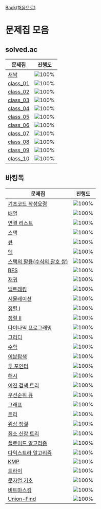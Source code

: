 [Back(처음으로)](/README.md)

# 문제집 모음

## solved.ac

| 문제집                    | 진행도                                                                                         |
| ------------------------- | ---------------------------------------------------------------------------------------------- |
| [새싹](./SPROUT.md)       | ![100%](https://progress-bar.xyz/38/?scale=38&title=progress&width=500&color=babaca&suffix=/38) |
| [class_01](./CLASS_01.md) | ![100%](https://progress-bar.xyz/36/?scale=36&title=progress&width=500&color=babaca&suffix=/36) |
| [class_02](./CLASS_02.md) | ![100%](https://progress-bar.xyz/40/?scale=40&title=progress&width=500&color=babaca&suffix=/40) |
| [class_03](./CLASS_03.md) | ![100%](https://progress-bar.xyz/10/?scale=48&title=progress&width=500&color=babaca&suffix=/48) |
| [class_04](./CLASS_04.md) | ![100%](https://progress-bar.xyz/4/?scale=48&title=progress&width=500&color=babaca&suffix=/48) |
| [class_05](./CLASS_05.md) | ![100%](https://progress-bar.xyz/1/?scale=48&title=progress&width=500&color=babaca&suffix=/48) |
| [class_06](./CLASS_06.md) | ![100%](https://progress-bar.xyz/0/?scale=48&title=progress&width=500&color=babaca&suffix=/48) |
| [class_07](./CLASS_07.md) | ![100%](https://progress-bar.xyz/0/?scale=48&title=progress&width=500&color=babaca&suffix=/48) |
| [class_08](./CLASS_08.md) | ![100%](https://progress-bar.xyz/0/?scale=48&title=progress&width=500&color=babaca&suffix=/48) |
| [class_09](./CLASS_09.md) | ![100%](https://progress-bar.xyz/0/?scale=48&title=progress&width=500&color=babaca&suffix=/48) |
| [class_10](./CLASS_10.md) | ![100%](https://progress-bar.xyz/0/?scale=48&title=progress&width=500&color=babaca&suffix=/48) |

## 바킹독

| 문제집                                            | 진행도                                                                                         |
| ------------------------------------------------- | ---------------------------------------------------------------------------------------------- |
| [기초코드 작성요령](./BARKINGDOG_02.md)            | ![100%](https://progress-bar.xyz/27/?scale=27&title=progress&width=500&color=babaca&suffix=/27) |
| [배열](./BARKINGDOG_03.md)                        | ![100%](https://progress-bar.xyz/8/?scale=8&title=progress&width=500&color=babaca&suffix=/8)   |
| [연결 리스트](./BARKINGDOG_04.md)                 | ![100%](https://progress-bar.xyz/3/?scale=3&title=progress&width=500&color=babaca&suffix=/3)   |
| [스택](./BARKINGDOG_05.md)                        | ![100%](https://progress-bar.xyz/3/?scale=8&title=progress&width=500&color=babaca&suffix=/8)   |
| [큐](./BARKINGDOG_06.md)                          | ![100%](https://progress-bar.xyz/3/?scale=3&title=progress&width=500&color=babaca&suffix=/3)   |
| [덱](./BARKINGDOG_07.md)                          | ![100%](https://progress-bar.xyz/4/?scale=4&title=progress&width=500&color=babaca&suffix=/4)   |
| [스택의 활용(수식의 괄호 쌍)](./BARKINGDOG_08.md) | ![100%](https://progress-bar.xyz/5/?scale=5&title=progress&width=500&color=babaca&suffix=/5)   |
| [BFS](./BARKINGDOG_09.md)                         | ![100%](https://progress-bar.xyz/0/?scale=30&title=progress&width=500&color=babaca&suffix=/30) |
| [재귀](./BARKINGDOG_0B.md)                        | ![100%](https://progress-bar.xyz/0/?scale=10&title=progress&width=500&color=babaca&suffix=/10) |
| [백트래킹](./BARKINGDOG_0C.md)                    | ![100%](https://progress-bar.xyz/0/?scale=20&title=progress&width=500&color=babaca&suffix=/20) |
| [시뮬레이션](./BARKINGDOG_0D.md)                  | ![100%](https://progress-bar.xyz/0/?scale=61&title=progress&width=500&color=babaca&suffix=/61) |
| [정렬 I](./BARKINGDOG_0E.md)                      | ![100%](https://progress-bar.xyz/8/?scale=8&title=progress&width=500&color=babaca&suffix=/8)   |
| [정렬 II](./BARKINGDOG_0F.md)                     | ![100%](https://progress-bar.xyz/9/?scale=9&title=progress&width=500&color=babaca&suffix=/9)   |
| [다이나믹 프로그래밍](./BARKINGDOG_10.md)         | ![100%](https://progress-bar.xyz/0/?scale=44&title=progress&width=500&color=babaca&suffix=/44) |
| [그리디](./BARKINGDOG_11.md)                      | ![100%](https://progress-bar.xyz/0/?scale=17&title=progress&width=500&color=babaca&suffix=/17) |
| [수학](./BARKINGDOG_12.md)                        | ![100%](https://progress-bar.xyz/8/?scale=39&title=progress&width=500&color=babaca&suffix=/39) |
| [이분탐색](./BARKINGDOG_13.md)                    | ![100%](https://progress-bar.xyz/3/?scale=21&title=progress&width=500&color=babaca&suffix=/21) |
| [투 포인터](./BARKINGDOG_14.md)                   | ![100%](https://progress-bar.xyz/0/?scale=11&title=progress&width=500&color=babaca&suffix=/11) |
| [해시](./BARKINGDOG_15.md)                        | ![100%](https://progress-bar.xyz/8/?scale=10&title=progress&width=500&color=babaca&suffix=/10) |
| [이진 검색 트리](./BARKINGDOG_16.md)              | ![100%](https://progress-bar.xyz/0/?scale=7&title=progress&width=500&color=babaca&suffix=/7)   |
| [우선순위 큐](./BARKINGDOG_17.md)                 | ![100%](https://progress-bar.xyz/6/?scale=8&title=progress&width=500&color=babaca&suffix=/8)   |
| [그래프](./BARKINGDOG_18.md)                      | ![100%](https://progress-bar.xyz/4/?scale=13&title=progress&width=500&color=babaca&suffix=/13) |
| [트리](./BARKINGDOG_19.md)                        | ![100%](https://progress-bar.xyz/2/?scale=13&title=progress&width=500&color=babaca&suffix=/13) |
| [위상 정렬](./BARKINGDOG_1A.md)                   | ![100%](https://progress-bar.xyz/0/?scale=7&title=progress&width=500&color=babaca&suffix=/7)   |
| [최소 신장 트리](./BARKINGDOG_1B.md)              | ![100%](https://progress-bar.xyz/1/?scale=9&title=progress&width=500&color=babaca&suffix=/9)   |
| [플로이드 알고리즘](./BARKINGDOG_1C.md)           | ![100%](https://progress-bar.xyz/2/?scale=15&title=progress&width=500&color=babaca&suffix=/15) |
| [다익스트라 알고리즘](./BARKINGDOG_1D.md)         | ![100%](https://progress-bar.xyz/1/?scale=14&title=progress&width=500&color=babaca&suffix=/14) |
| [KMP](./BARKINGDOG_1E.md)                         | ![100%](https://progress-bar.xyz/0/?scale=8&title=progress&width=500&color=babaca&suffix=/8)   |
| [트라이](./BARKINGDOG_1F.md)                      | ![100%](https://progress-bar.xyz/0/?scale=10&title=progress&width=500&color=babaca&suffix=/10) |
| [문자열 기초](./BARKINGDOG_APPENDIX_A.md)         | ![100%](https://progress-bar.xyz/0/?scale=16&title=progress&width=500&color=babaca&suffix=/16) |
| [비트마스킹](./BARKINGDOG_APPENDIX_C.md)          | ![100%](https://progress-bar.xyz/0/?scale=7&title=progress&width=500&color=babaca&suffix=/7)   |
| [Union-Find](./BARKINGDOG_APPENDIX_D.md)          | ![100%](https://progress-bar.xyz/1/?scale=9&title=progress&width=500&color=babaca&suffix=/9)   |
